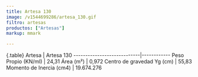 ```yaml
---
title: Artesa 130
image: /v1544699286/artesa_130.gif
filtro: artesas
productos: ["Artesas"]
markup: mmark

---
```

{.table}
Artesa                      | Artesa 130
----------------------------|------------
Peso Propio (KN/ml)         | 24,31
Área (m²)	                  | 0,972
Centro de gravedad Yg (cm)	| 55,83
Momento de Inercia (cm4)	  | 19.674.276
